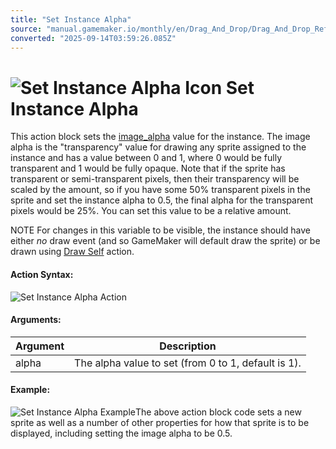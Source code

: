 ```yaml
---
title: "Set Instance Alpha"
source: "manual.gamemaker.io/monthly/en/Drag_And_Drop/Drag_And_Drop_Reference/Instance/Set_Instance_Alpha.htm"
converted: "2025-09-14T03:59:26.085Z"
---
```


# ![Set Instance Alpha Icon](../../../assets/Images/Scripting_Reference/Drag_And_Drop/Reference/Instance/i_Instance_Set_Alpha.png) Set Instance Alpha

This action block sets the [image\_alpha](../../../GameMaker_Language/GML_Reference/Asset_Management/Sprites/Sprite_Instance_Variables/image_alpha.md) value for the instance. The image alpha is the "transparency" value for drawing any sprite assigned to the instance and has a value between 0 and 1, where 0 would be fully transparent and 1 would be fully opaque. Note that if the sprite has transparent or semi-transparent pixels, then their transparency will be scaled by the amount, so if you have some 50% transparent pixels in the sprite and set the instance alpha to 0.5, the final alpha for the transparent pixels would be 25%. You can set this value to be a relative amount.

NOTE For changes in this variable to be visible, the instance should have either _no_ draw event (and so GameMaker will default draw the sprite) or be drawn using [Draw Self](../Drawing/Draw_Self.md) action.

#### Action Syntax:

![Set Instance Alpha Action](../../../assets/Images/Scripting_Reference/Drag_And_Drop/Reference/Instance/a_Instance_Alpha.png)

#### Arguments:

| Argument | Description |
| --- | --- |
| alpha | The alpha value to set (from 0 to 1, default is 1). |

#### Example:

![Set Instance Alpha Example](../../../assets/Images/Scripting_Reference/Drag_And_Drop/Reference/Instance/e_Instance_Set_Sprite.png)The above action block code sets a new sprite as well as a number of other properties for how that sprite is to be displayed, including setting the image alpha to be 0.5.
